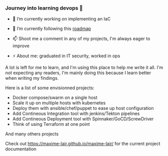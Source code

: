 ### Journey into learning devops 👋

- 🔭 I’m currently working on implementing an IaC
- 🌱 I’m currently following this [roadmap](https://roadmap.sh/devops)

- 📫 Shoot me a comment in any of my projects, I'm always eager to improve
- ⚡ About me: graduated in IT security, worked in ops

A lot is left for me to learn, and I'm using this place to help me write it all. I'm not expecting any readers, I'm mainly doing this because I learn better when writing my findings.

Here is a list of some envisionned projects:
- Docker compose/swarm on a single host
- Scale it up on multiple hosts with kubernetes
- Deploy them with ansible/chef/puppet to ease up host configuration
- Add Contineous Integration tool with jenkins/Tekton pipelines
- Add Contineous Deployment tool with Spinnaker/GoCD/ScrewDriver
- Think of using Terraform at one point

And many others projects

Check out https://maxime-lair.github.io/maxime-lair/ for the current project documentation
